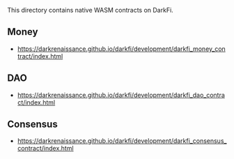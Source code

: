 This directory contains native WASM contracts on DarkFi.

## Money

* https://darkrenaissance.github.io/darkfi/development/darkfi_money_contract/index.html


## DAO

* https://darkrenaissance.github.io/darkfi/development/darkfi_dao_contract/index.html

## Consensus

* https://darkrenaissance.github.io/darkfi/development/darkfi_consensus_contract/index.html
